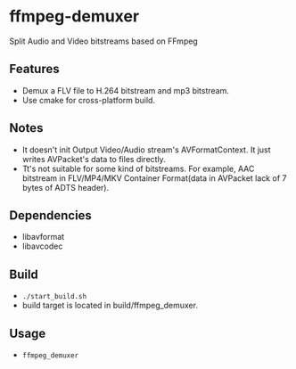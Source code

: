 ffmpeg-demuxer
==============

Split Audio and Video bitstreams based on FFmpeg

## Features
* Demux a FLV file to H.264 bitstream and mp3 bitstream.
* Use cmake for cross-platform build.

## Notes
* It doesn't init Output Video/Audio stream's AVFormatContext. It just writes AVPacket's data to files directly.
* Tt's not suitable for some kind of bitstreams. For example, AAC bitstream in FLV/MP4/MKV Container Format(data in AVPacket lack of 7 bytes of ADTS header).

## Dependencies
* libavformat
* libavcodec

## Build
* `./start_build.sh`
* build target is located in build/ffmpeg_demuxer.

## Usage
* `ffmpeg_demuxer`